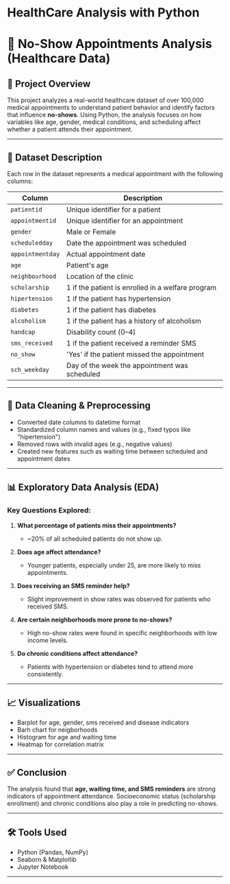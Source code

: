 # HealthCare Analysis with Python

# 🏥 No-Show Appointments Analysis (Healthcare Data)

## 📌 Project Overview

This project analyzes a real-world healthcare dataset of over 100,000 medical appointments to understand patient behavior and identify factors that influence **no-shows**. Using Python, the analysis focuses on how variables like age, gender, medical conditions, and scheduling affect whether a patient attends their appointment.

---

## 🧾 Dataset Description

Each row in the dataset represents a medical appointment with the following columns:

| Column           | Description |
|------------------|-------------|
| `patientid`      | Unique identifier for a patient |
| `appointmentid`  | Unique identifier for an appointment |
| `gender`         | Male or Female |
| `scheduledday`   | Date the appointment was scheduled |
| `appointmentday` | Actual appointment date |
| `age`            | Patient's age |
| `neighbourhood`  | Location of the clinic |
| `scholarship`    | 1 if the patient is enrolled in a welfare program |
| `hipertension`   | 1 if the patient has hypertension |
| `diabetes`       | 1 if the patient has diabetes |
| `alcoholism`     | 1 if the patient has a history of alcoholism |
| `handcap`        | Disability count (0–4) |
| `sms_received`   | 1 if the patient received a reminder SMS |
| `no_show`        | 'Yes' if the patient missed the appointment |
| `sch_weekday`    | Day of the week the appointment was scheduled |

---

## 🧹 Data Cleaning & Preprocessing

- Converted date columns to datetime format
- Standardized column names and values (e.g., fixed typos like "hipertension")
- Removed rows with invalid ages (e.g., negative values)
- Created new features such as waiting time between scheduled and appointment dates


---

## 📊 Exploratory Data Analysis (EDA)

### Key Questions Explored:

1. **What percentage of patients miss their appointments?**
   - ~20% of all scheduled patients do not show up.

2. **Does age affect attendance?**
   - Younger patients, especially under 25, are more likely to miss appointments.

3. **Does receiving an SMS reminder help?**
   - Slight improvement in show rates was observed for patients who received SMS.

4. **Are certain neighborhoods more prone to no-shows?**
   - High no-show rates were found in specific neighborhoods with low income levels.

5. **Do chronic conditions affect attendance?**
   - Patients with hypertension or diabetes tend to attend more consistently.

---

## 📈 Visualizations

- Barplot for age, gender, sms received and disease indicators
- Barh chart for neigborhoods
- Histogram for age and waiting time
- Heatmap for correlation matrix

---

## ✅ Conclusion

The analysis found that **age, waiting time, and SMS reminders** are strong indicators of appointment attendance. Socioeconomic status (scholarship enrollment) and chronic conditions also play a role in predicting no-shows.

---

## 🛠 Tools Used

- Python (Pandas, NumPy)
- Seaborn & Matplotlib
- Jupyter Notebook

---



